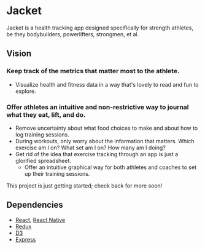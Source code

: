 # Jacket
Jacket is a health tracking app designed specifically for strength athletes, be they bodybuilders, powerlifters, strongmen, et al.

## Vision
### Keep track of the metrics that matter most to the athlete. 
* Visualize health and fitness data in a way that's lovely to read and fun to explore.

### Offer athletes an intuitive and non-restrictive way to journal what they eat, lift, and do. 
* Remove uncertainty about what food choices to make and about how to log training sessions.
* During workouts, only worry about the information that matters. Which exercise am I on? What set am I on? How many am I doing?
* Get rid of the idea that exercise tracking through an app is just a glorified spreadsheet.
	* Offer an intuitive graphical way for both athletes and coaches to set up their training sessions.


This project is just getting started; check back for more soon!

## Dependencies
* [React](https://github.com/facebook/react), [React Native](https://github.com/facebook/react-native)
* [Redux](https://github.com/reduxjs/redux)
* [D3](https://github.com/d3/d3)
* [Express](https://github.com/expressjs/express)